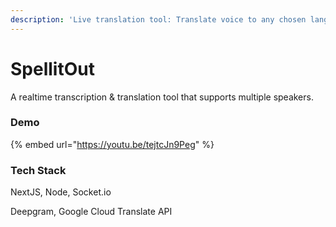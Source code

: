 ```yaml
---
description: 'Live translation tool: Translate voice to any chosen language in realtime'
---
```


# SpellitOut

A realtime transcription & translation tool that supports multiple speakers.

### Demo

{% embed url="https://youtu.be/tejtcJn9Peg" %}

### Tech Stack

NextJS, Node, Socket.io

Deepgram, Google Cloud Translate API
